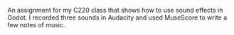 An assignment for my C220 class that shows how to use sound effects in Godot. I recorded three sounds in Audacity and used MuseScore to write a few notes of music.
